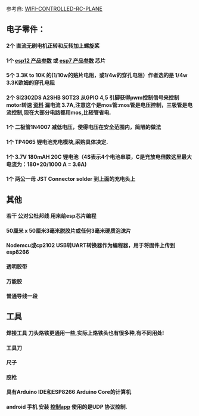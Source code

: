 参考自: [WIFI-CONTROLLED-RC-PLANE](https://www.instructables.com/WIFI-CONTROLLED-RC-PLANE/)

## 电子零件：
#### 2个 直流无刷电机正转和反转加上螺旋桨
#### 1个 [esp12 产品参数](http://www.tech-now.com/pro_view-58.html) 或 [esp7 产品参数](http://www.tech-now.com/pro_view-20.html) 芯片
#### 5个 3.3K to 10K 的(1/10w的贴片电阻，或1/4w的穿孔电阻）作者选的是 1/4w 3.3K欧姆的穿孔电阻
#### 2个 SI2302DS A2SHB SOT23 从GPIO 4,5 引脚获得pwm控制信号来控制motor转速 [资料](https://datasheetspdf.com/pdf-file/1381523/HAOHAI/A2SHB/1) 漏电流 3.7A,注意这个是mos管:mos管是电压控制，三极管是电流控制,现在大部分电路都用mos,比较管省电.
#### 1个 二极管1N4007 减低电压，使得电压在安全范围内，简陋的做法
#### 1个 TP4065 锂电池充电模块,采购具体决定.
#### 1个 3.7V 180mAH 20C 锂电池（4S表示4个电池串联，C是充放电倍数这里最大电流为：180*20/1000 A = 3.6A)
#### 1个 两公一母 JST Connector solder 到上面的充电头上

## 其他
#### 若干 公对公杜邦线 用来给esp芯片编程
#### 50厘米 x 50厘米3毫米脱胶片或任何3毫米硬质泡沫片
#### Nodemcu或cp2102 USB转UART转换器作为编程器，用于将固件上传到esp8266
#### 透明胶带
#### 万能胶
#### 普通导线一段

## 工具
#### 焊接工具 刀头烙铁更通用一些,实际上烙铁头也有很多种,有不同用处!
#### 工具刀
#### 尺子
#### 胶枪
#### 具有Arduino IDE和ESP8266 Arduino Core的计算机
#### android 手机 安装 [控制app](https://content.instructables.com/ORIG/FSU/V83P/JHGJL6CN/FSUV83PJHGJL6CN.apk) 使用的是UDP 协议控制.
